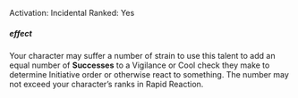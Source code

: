Activation: Incidental
Ranked: Yes
##### effect
Your character may suffer a number of strain to use this talent to add an equal number of **Successes** to a Vigilance or Cool check they make to determine Initiative order or otherwise react to something. The number may not exceed your character’s ranks in Rapid Reaction.